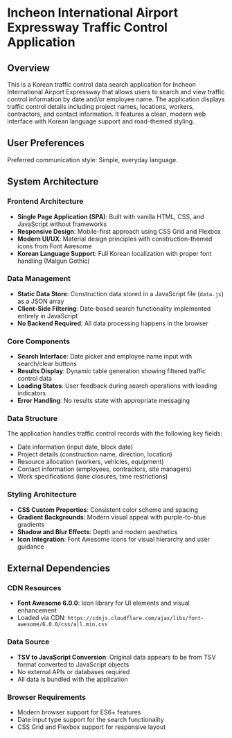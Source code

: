 # Incheon International Airport Expressway Traffic Control Application

## Overview

This is a Korean traffic control data search application for Incheon International Airport Expressway that allows users to search and view traffic control information by date and/or employee name. The application displays traffic control details including project names, locations, workers, contractors, and contact information. It features a clean, modern web interface with Korean language support and road-themed styling.

## User Preferences

Preferred communication style: Simple, everyday language.

## System Architecture

### Frontend Architecture
- **Single Page Application (SPA)**: Built with vanilla HTML, CSS, and JavaScript without frameworks
- **Responsive Design**: Mobile-first approach using CSS Grid and Flexbox
- **Modern UI/UX**: Material design principles with construction-themed icons from Font Awesome
- **Korean Language Support**: Full Korean localization with proper font handling (Malgun Gothic)

### Data Management
- **Static Data Store**: Construction data stored in a JavaScript file (`data.js`) as a JSON array
- **Client-Side Filtering**: Date-based search functionality implemented entirely in JavaScript
- **No Backend Required**: All data processing happens in the browser

### Core Components
- **Search Interface**: Date picker and employee name input with search/clear buttons
- **Results Display**: Dynamic table generation showing filtered traffic control data
- **Loading States**: User feedback during search operations with loading indicators
- **Error Handling**: No results state with appropriate messaging

### Data Structure
The application handles traffic control records with the following key fields:
- Date information (input date, block date)
- Project details (construction name, direction, location)
- Resource allocation (workers, vehicles, equipment)
- Contact information (employees, contractors, site managers)
- Work specifications (lane closures, time restrictions)

### Styling Architecture
- **CSS Custom Properties**: Consistent color scheme and spacing
- **Gradient Backgrounds**: Modern visual appeal with purple-to-blue gradients
- **Shadow and Blur Effects**: Depth and modern aesthetics
- **Icon Integration**: Font Awesome icons for visual hierarchy and user guidance

## External Dependencies

### CDN Resources
- **Font Awesome 6.0.0**: Icon library for UI elements and visual enhancement
- Loaded via CDN: `https://cdnjs.cloudflare.com/ajax/libs/font-awesome/6.0.0/css/all.min.css`

### Data Source
- **TSV to JavaScript Conversion**: Original data appears to be from TSV format converted to JavaScript objects
- No external APIs or databases required
- All data is bundled with the application

### Browser Requirements
- Modern browser support for ES6+ features
- Date input type support for the search functionality
- CSS Grid and Flexbox support for responsive layout